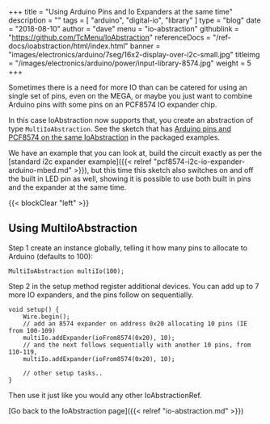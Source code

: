 +++
title = "Using Arduino Pins and Io Expanders at the same time"
description = ""
tags = [ "arduino", "digital-io", "library" ]
type = "blog"
date = "2018-08-10"
author =  "dave"
menu = "io-abstraction"
githublink = "https://github.com/TcMenu/IoAbstraction"
referenceDocs = "/ref-docs/ioabstraction/html/index.html"
banner = "images/electronics/arduino/7seg/16x2-display-over-i2c-small.jpg"
titleimg = "/images/electronics/arduino/power/input-library-8574.jpg"
weight = 5
+++

Sometimes there is a need for more IO than can be catered for using an single set of pins, even on the MEGA, or maybe you just want to combine Arduino pins with some pins on an PCF8574 IO expander chip.

In this case IoAbstraction now supports that, you create an abstraction of type `MultiIoAbstraction`. See the sketch that has [Arduino pins and PCF8574 on the same IoAbstraction](https://github.com/TcMenu/IoAbstraction/tree/main/examples/multiIoExample) in the packaged examples.

We have an example that you can look at, build the circuit exactly as per the [standard i2c expander example]({{< relref "pcf8574-i2c-io-expander-arduino-mbed.md" >}}), but this time this sketch also switches on and off the built in LED pin as well, showing it is possible to use both built in pins and the expander at the same time.

{{< blockClear "left" >}}

## Using MultiIoAbstraction

Step 1 create an instance globally, telling it how many pins to allocate to Arduino (defaults to 100):

    MultiIoAbstraction multiIo(100);
    
Step 2 in the setup method register additional devices. You can add up to 7 more IO expanders, and the pins follow on sequentially.

    void setup() {
        Wire.begin();
        // add an 8574 expander on address 0x20 allocating 10 pins (IE from 100-109)
        multiIo.addExpander(ioFrom8574(0x20), 10);
        // and the next follows sequentially with another 10 pins, from 110-119,
        multiIo.addExpander(ioFrom8574(0x20), 10);

        // other setup tasks..    
    }
    
Then use it just like you would any other IoAbstractionRef.

[Go back to the IoAbstraction page]({{< relref "io-abstraction.md" >}})